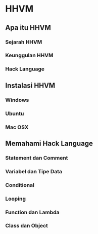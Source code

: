 # HHVM #

## Apa itu HHVM ##

### Sejarah HHVM ###

### Keunggulan HHVM ###

### Hack Language ###

## Instalasi HHVM ##

### Windows ###

### Ubuntu ###

### Mac OSX ###

## Memahami Hack Language ##

### Statement dan Comment ###

### Variabel dan Tipe Data ###

### Conditional ###

### Looping ###

### Function dan Lambda ###

### Class dan Object ###


